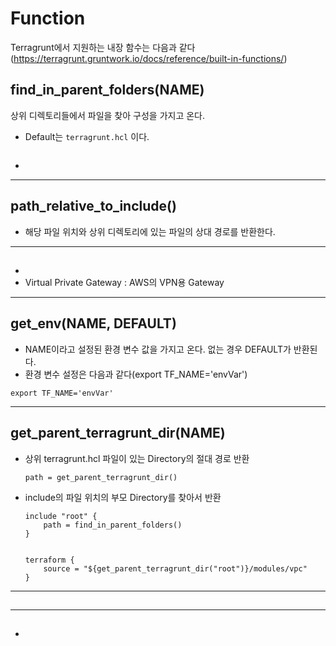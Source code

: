 # Function
Terragrunt에서 지원하는 내장 함수는 다음과 같다 (https://terragrunt.gruntwork.io/docs/reference/built-in-functions/)


##  find_in_parent_folders(NAME)
상위 디렉토리들에서 파일을 찾아 구성을 가지고 온다.
* Default는 ```terragrunt.hcl``` 이다.
    ```
    
    ```
* 
    ```
    ```

---
## path_relative_to_include()
* 해당 파일 위치와 상위 디렉토리에 있는 파일의 상대 경로를 반환한다.

---
##
* 
* Virtual Private Gateway : AWS의 VPN용 Gateway

---
## get_env(NAME, DEFAULT)
* NAME이라고 설정된 환경 변수 값을 가지고 온다. 없는 경우 DEFAULT가 반환된다.
* 환경 변수 설정은 다음과 같다(export TF_NAME='envVar')
```
export TF_NAME='envVar'
```


---
## get_parent_terragrunt_dir(NAME)
* 상위 terragrunt.hcl 파일이 있는 Directory의 절대 경로 반환
    ```
    path = get_parent_terragrunt_dir()
    ```
* include의 파일 위치의 부모 Directory를 찾아서 반환
    ```
    include "root" {
        path = find_in_parent_folders()
    }


    terraform {
        source = "${get_parent_terragrunt_dir("root")}/modules/vpc"
    }
    ```



---
##


---
##
* 